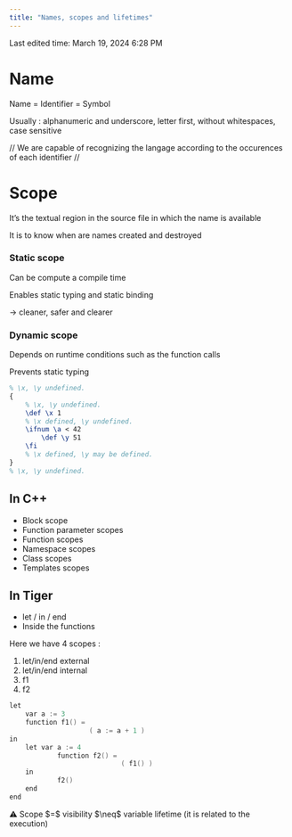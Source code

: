 ```yaml
---
title: "Names, scopes and lifetimes"
---
```

Last edited time: March 19, 2024 6:28 PM

# Name

Name = Identifier = Symbol

Usually :  alphanumeric and underscore, letter first, without whitespaces, case sensitive

// We are capable of recognizing the langage according to the occurences of each identifier //

# Scope

It’s the textual region in the source file in which the name is available

It is to know when are names created and destroyed

### Static scope

Can be compute a compile time

Enables static typing and static binding

→ cleaner, safer and clearer

### Dynamic scope

Depends on runtime conditions such as the function calls

Prevents static typing

```latex
% \x, \y undefined.
{
	% \x, \y undefined.
	\def \x 1
	% \x defined, \y undefined.
	\ifnum \a < 42
		\def \y 51
	\fi
	% \x defined, \y may be defined.
}
% \x, \y undefined.
```

## In C++

- Block scope
- Function parameter scopes
- Function scopes
- Namespace scopes
- Class scopes
- Templates scopes

## In Tiger

- let / in / end
- Inside the functions

Here we have 4 scopes :

1. let/in/end external
2. let/in/end internal
3. f1
4. f2

```cpp
let
	var a := 3
	function f1() = 
					( a := a + 1 )
in
	let var a := 4
			function f2() =
							( f1() )
	in
			f2()
	end
end
```

<aside>
⚠️ Scope $=$ visibility $\neq$ variable lifetime (it is related to the execution)

</aside>
